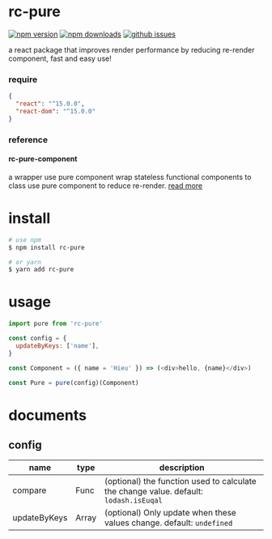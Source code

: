# rc-pure

[![npm version][npm-version-image]][npm-url]
[![npm downloads][npm-downloads-image]][npm-url]
[![github issues][github-issues-image]][github-issues-url]

a react package that improves render performance by reducing re-render component, fast and easy use!

### require

```json
{
  "react": "^15.0.0",
  "react-dom": "^15.0.0"
}
```

### reference

#### rc-pure-component

a wrapper use pure component wrap stateless functional components to class use pure component to reduce re-render. [read more](https://www.npmjs.com/package/rc-pure-component)

# install

```bash
# use npm
$ npm install rc-pure

# or yarn
$ yarn add rc-pure
```

# usage

```javascript
import pure from 'rc-pure'

const config = {
  updateByKeys: ['name'],
}

const Component = ({ name = 'Hieu' }) => (<div>hello, {name}</div>)

const Pure = pure(config)(Component)
```

# documents

## config

| name      	| type   	| description                                                                                                            |
|-----------	|--------	|------------------------------------------------------------------------------------------------------------------------|
| compare    	| Func   	| (optional) the function used to calculate the change value. default: `lodash.isEuqal`                                  |
| updateByKeys| Array	  | (optional) Only update when these values change. default: `undefined`                                                  |

[npm-url]: https://npmjs.org/package/rc-pure
[npm-version-image]: https://badge.fury.io/js/rc-pure.svg
[npm-downloads-image]: https://img.shields.io/npm/dm/rc-pure.svg
[github-issues-image]: https://img.shields.io/github/issues/lamhieu-vk/rc-pure.svg
[github-issues-url]: https://github.com/lamhieu-vk/rc-pure/issues
